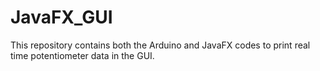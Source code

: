# JavaFX_GUI

This repository contains both the Arduino and JavaFX codes to print real time potentiometer data in the GUI.
